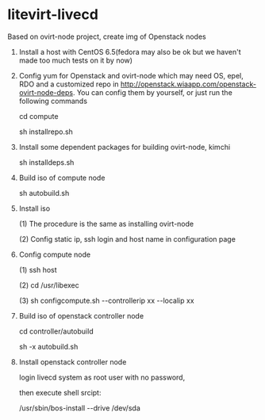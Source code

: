 litevirt-livecd
===============

Based on ovirt-node project, create img of Openstack nodes

1. Install a host with CentOS 6.5(fedora may also be ok but we haven't made too much tests on it by now)

2. Config yum for Openstack and ovirt-node which may need OS, epel, RDO and a customized repo in http://openstack.wiaapp.com/openstack-ovirt-node-deps.
You can config them by yourself, or just run the following commands

   cd compute

   sh installrepo.sh

3. Install some dependent packages for building ovirt-node, kimchi

   sh installdeps.sh

4. Build iso of compute node

   sh autobuild.sh

5. Install iso

   (1) The procedure is the same as installing ovirt-node

   (2) Config static ip, ssh login and host name in configuration page 

6. Config compute node
   
   (1) ssh host
 
   (2) cd /usr/libexec

   (3) sh configcompute.sh --controllerip xx --localip xx

7. Build iso of openstack controller node

   cd controller/autobuild

   sh -x autobuild.sh

8. Install openstack controller node

   login livecd system as root user with no password,

   then execute shell srcipt:

   /usr/sbin/bos-install --drive /dev/sda
